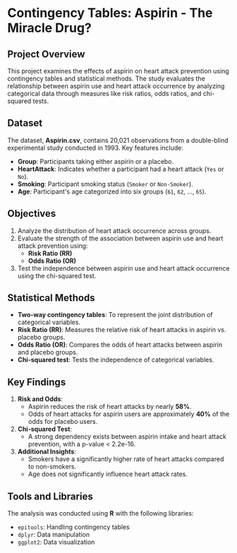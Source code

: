 
# Contingency Tables: Aspirin - The Miracle Drug? 

## Project Overview
This project examines the effects of aspirin on heart attack prevention using contingency tables and statistical methods. The study evaluates the relationship between aspirin use and heart attack occurrence by analyzing categorical data through measures like risk ratios, odds ratios, and chi-squared tests.

## Dataset
The dataset, **Aspirin.csv**, contains 20,021 observations from a double-blind experimental study conducted in 1993. Key features include:
- **Group**: Participants taking either aspirin or a placebo.
- **HeartAttack**: Indicates whether a participant had a heart attack (`Yes` or `No`).
- **Smoking**: Participant smoking status (`Smoker` or `Non-Smoker`).
- **Age**: Participant's age categorized into six groups (`61`, `62`, ..., `65`).

## Objectives
1. Analyze the distribution of heart attack occurrence across groups.
2. Evaluate the strength of the association between aspirin use and heart attack prevention using:
   - **Risk Ratio (RR)**
   - **Odds Ratio (OR)**
3. Test the independence between aspirin use and heart attack occurrence using the chi-squared test.

## Statistical Methods
- **Two-way contingency tables**: To represent the joint distribution of categorical variables.
- **Risk Ratio (RR)**: Measures the relative risk of heart attacks in aspirin vs. placebo groups.
- **Odds Ratio (OR)**: Compares the odds of heart attacks between aspirin and placebo groups.
- **Chi-squared test**: Tests the independence of categorical variables.

## Key Findings
1. **Risk and Odds**: 
   - Aspirin reduces the risk of heart attacks by nearly **58%**.
   - Odds of heart attacks for aspirin users are approximately **40%** of the odds for placebo users.
2. **Chi-squared Test**:
   - A strong dependency exists between aspirin intake and heart attack prevention, with a p-value < 2.2e-16.
3. **Additional Insights**:
   - Smokers have a significantly higher rate of heart attacks compared to non-smokers.
   - Age does not significantly influence heart attack rates.

## Tools and Libraries
The analysis was conducted using **R** with the following libraries:
- `epitools`: Handling contingency tables
- `dplyr`: Data manipulation
- `ggplot2`: Data visualization
